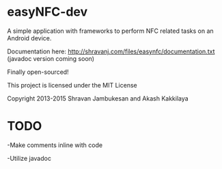 easyNFC-dev
===========

A simple application with frameworks to perform NFC related tasks on an Android device.

Documentation here: http://shravanj.com/files/easynfc/documentation.txt (javadoc version coming soon)

Finally open-sourced!


This project is licensed under the MIT License

Copyright 2013-2015 Shravan Jambukesan and Akash Kakkilaya

TODO
============
-Make comments inline with code

-Utilize javadoc
